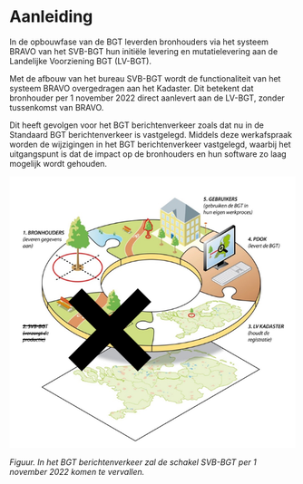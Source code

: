Aanleiding
==========

In de opbouwfase van de BGT leverden bronhouders via het systeem BRAVO van het
SVB-BGT hun initiële levering en mutatielevering aan de Landelijke Voorziening
BGT (LV-BGT).

Met de afbouw van het bureau SVB-BGT wordt de functionaliteit van het systeem
BRAVO overgedragen aan het Kadaster. Dit betekent dat bronhouder per 1 november
2022 direct aanlevert aan de LV-BGT, zonder tussenkomst van BRAVO.

Dit heeft gevolgen voor het BGT berichtenverkeer zoals dat nu in de Standaard
BGT berichtenverkeer is vastgelegd. Middels deze werkafspraak worden de
wijzigingen in het BGT berichtenverkeer vastgelegd, waarbij het uitgangspunt is
dat de impact op de bronhouders en hun software zo laag mogelijk wordt gehouden.

![](media/ebe8e3def00fa87112b5c119debcdd54.png)

*Figuur. In het BGT berichtenverkeer zal de schakel SVB-BGT per 1 november 2022
komen te vervallen.*
